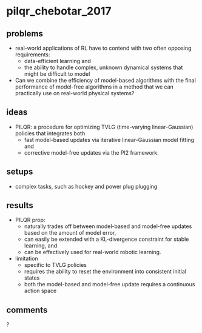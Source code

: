 # pilqr_chebotar_2017

## problems
* real-world applications of RL have to contend with two often opposing requirements: 
  * data-efficient learning and 
  * the ability to handle complex, unknown dynamical systems that might be difficult to model
* Can we combine the efficiency of model-based algorithms with 
the final performance of model-free algorithms in a method that
we can practically use on real-world physical systems?

## ideas
* PILQR: a procedure for optimizing TVLG (time-varying linear-Gaussian) policies that integrates both 
  * fast model-based updates via iterative linear-Gaussian model fitting and 
  * corrective model-free updates via the PI2 framework.

## setups
* complex tasks, such as hockey and power plug plugging

## results
* PILQR prop:
   * naturally trades off between model-based and model-free updates based on the amount of model error, 
   * can easily be extended with a KL-divergence constraint for stable learning, and 
   * can be effectively used for real-world robotic learning.
* limitation
  * specific to TVLG policies
  * requires the ability to reset the environment into consistent initial states
  * both the model-based and model-free update requires a continuous action space
  
## comments
?
